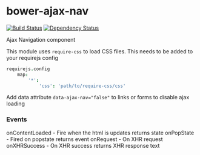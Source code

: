 bower-ajax-nav
==============
[![Build Status](https://travis-ci.org/thomaswelton/bower-ajax-nav.png)](https://travis-ci.org/thomaswelton/bower-ajax-nav)
[![Dependency Status](https://david-dm.org/thomaswelton/bower-ajax-nav.png)](https://david-dm.org/thomaswelton/bower-ajax-nav)


Ajax Navigation component

This module uses `require-css` to load CSS files. This needs to be added to your requirejs config

```coffee
requirejs.config
	map:
	    '*':
	        'css': 'path/to/require-css/css'
```


Add data attribute `data-ajax-nav="false"` to links or forms to disable ajax loading

### Events

onContentLoaded - Fire when the html is updates returns state
onPopState - Fired on popstate returns event
onRequest - On XHR request
onXHRSuccess - On XHR success returns XHR response text